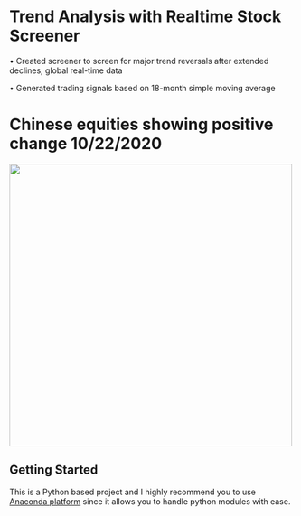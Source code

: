 # Trend Analysis with Realtime Stock Screener

•	Created screener to screen for major trend reversals after extended declines, global real-time data

•	Generated trading signals based on 18-month simple moving average

# Chinese equities showing positive change 10/22/2020

<img src="https://github.com/ejenkins-001/Realtime-Stock-Screener/blob/master/images/silver.JPG" height="500">

## Getting Started
This is a Python based project and I highly recommend you to use [Anaconda platform](https://www.anaconda.com/) since it allows you to handle python modules with ease. 
